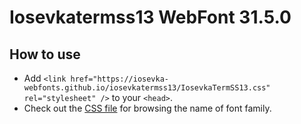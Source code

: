 # Iosevkatermss13 WebFont 31.5.0

## How to use

- Add `<link href="https://iosevka-webfonts.github.io/iosevkatermss13/IosevkaTermSS13.css" rel="stylesheet" />` to your `<head>`.
- Check out the [CSS file](./IosevkaTermSS13.css) for browsing the name of font family.

